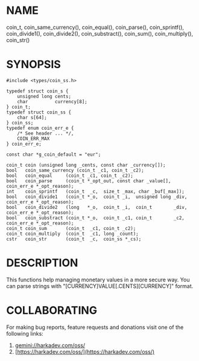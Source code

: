# NAME

coin_t, coin_same_currency(), coin_equal(), coin_parse(), coin_sprintf(),
coin_divide1(), coin_divide2(), coin_substract(), coin_sum(), coin_multiply(),
coin_str()

# SYNOPSIS

    #include <types/coin_ss.h>
    
    typedef struct coin_s {
        unsigned long cents;
        char          currency[8];
    } coin_t;
    typedef struct coin_ss {
        char s[64];
    } coin_ss;
    typedef enum coin_err_e {
        /* See header ... */,
        COIN_ERR_MAX
    } coin_err_e;
    
    const char *g_coin_default = "eur";
    
    coin_t coin (unsigned long _cents, const char _currency[]);
    bool   coin_same_currency (coin_t _c1, coin_t _c2);
    bool   coin_equal     (coin_t _c1, coin_t _c2);
    bool   coin_parse     (coin_t *_opt_out, const char _value[], coin_err_e *_opt_reason);
    int    coin_sprintf   (coin_t  _c,  size_t _max, char _buf[_max]);
    bool   coin_divide1   (coin_t *_o,  coin_t _i,  unsigned long _div, coin_err_e *_opt_reason);
    bool   coin_divide2   (long   *_o,  coin_t _i,  coin_t        _div, coin_err_e *_opt_reason);
    bool   coin_substract (coin_t *_o,  coin_t _c1, coin_t        _c2,  coin_err_e *_opt_reason);
    coin_t coin_sum       (coin_t  _c1, coin_t _c2);
    coin_t coin_multiply  (coin_t  _c1, long _count);
    cstr   coin_str       (coin_t  _c,  coin_ss *_cs);

# DESCRIPTION

This functions help managing monetary values in a more secure way. You
can parse strings with "[CURRENCY]VALUE[.CENTS][CURRENCY]" format.

# COLLABORATING

For making bug reports, feature requests and donations visit
one of the following links:

1. [gemini://harkadev.com/oss/](gemini://harkadev.com/oss/)
2. [https://harkadev.com/oss/](https://harkadev.com/oss/)
